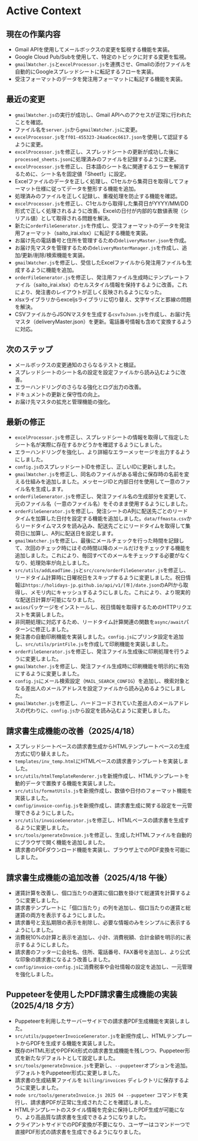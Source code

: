# Active Context

## 現在の作業内容
- Gmail APIを使用してメールボックスの変更を監視する機能を実装。
- Google Cloud Pub/Subを使用して、特定のトピックに対する変更を監視。
- `gmailWatcher.js`と`excelProcessor.js`を連携させ、Gmailの添付ファイルを自動的にGoogleスプレッドシートに転記するフローを実装。
- 受注フォーマットのデータを発注用フォーマットに転記する機能を実装。

## 最近の変更
- `gmailWatcher.js`の実行が成功し、Gmail APIへのアクセスが正常に行われたことを確認。
- ファイル名を`server.js`から`gmailWatcher.js`に変更。
- `excelProcessor.js`を`ff01-455323-24aa6cec6617.json`を使用して認証するように変更。
- `excelProcessor.js`を修正し、スプレッドシートの更新が成功した後に`processed_sheets.json`に処理済みのファイルを記録するように変更。
- `excelProcessor.js`を修正し、日本語のシート名に関連するエラーを解消するために、シート名を固定値「Sheet1」に設定。
- Excelファイルのデータを正しく処理し、C1セルから集荷日を取得してフォーマット仕様に従ってデータを整形する機能を追加。
- 処理済みのファイルを正しく記録し、重複処理を防止する機能を確認。
- `excelProcessor.js`を修正し、C1セルから取得した集荷日がYYYY/MM/DD形式で正しく処理されるように改善。Excelの日付が内部的な数値表現（シリアル値）として取得される問題を解決。
- 新たに`orderFileGenerator.js`を作成し、受注フォーマットのデータを発注用フォーマット（saito_irai.xlsx）に転記する機能を実装。
- お届け先の電話番号と住所を管理するための`deliveryMaster.json`を作成。
- お届け先マスタを管理するための`deliveryMasterManager.js`を作成し、追加/更新/削除/検索機能を実装。
- `gmailWatcher.js`を修正し、受信したExcelファイルから発注用ファイルも生成するように機能を追加。
- `orderFileGenerator.js`を修正し、発注用ファイル生成時にテンプレートファイル（saito_irai.xlsx）のセルスタイル情報を保持するように改善。これにより、発注書のレイアウトが正しく反映されるようになった。
- xlsxライブラリからexceljsライブラリに切り替え、文字サイズと罫線の問題を解決。
- CSVファイルからJSONマスタを生成する`csvToJson.js`を作成し、お届け先マスタ（deliveryMaster.json）を更新。電話番号情報も含めて変換するように対応。

## 次のステップ
- メールボックスの変更通知のさらなるテストと検証。
- スプレッドシートのシート名の設定を設定ファイルから読み込むように改善。
- エラーハンドリングのさらなる強化とログ出力の改善。
- ドキュメントの更新と保守性の向上。
- お届け先マスタの拡充と管理機能の強化。

## 最新の修正
- `excelProcessor.js`を修正し、スプレッドシートの情報を取得して指定したシート名が実際に存在するかどうかを確認するようにしました。
- エラーハンドリングを強化し、より詳細なエラーメッセージを出力するようにしました。
- `config.js`のスプレッドシートIDを修正し、正しいIDに更新しました。
- `gmailWatcher.js`を修正し、同名のファイルがある場合に保存時の名前を変える仕組みを追加しました。メッセージIDと内部日付を使用して一意のファイル名を生成します。
- `orderFileGenerator.js`を修正し、発注ファイル名の生成部分を変更して、元のファイル名（一意のファイル名）をそのまま使用するようにしました。
- `orderFileGenerator.js`を修正し、発注シートのA列に配送先ごとのリードタイムを加算した日付を設定する機能を追加しました。`data/ffmasta.csv`からリードタイムマスタを読み込み、配送先ごとにリードタイムを取得して集荷日に加算し、A列に配送日を設定します。
- `gmailWatcher.js`を修正し、最後にメールチェックを行った時間を記録して、次回のチェック時にはその時間以降のメールだけをチェックする機能を追加しました。これにより、毎回すべてのメールをチェックする必要がなくなり、処理効率が向上しました。
- `src/utils/addLeadTime.js`と`src/core/orderFileGenerator.js`を修正し、リードタイム計算時に日曜祝日をスキップするように変更しました。祝日情報は`https://holidays-jp.github.io/api/v1/[年]/date.json`のAPIから取得し、メモリ内にキャッシュするようにしました。これにより、より現実的な配送日計算が可能になりました。
- `axios`パッケージをインストールし、祝日情報を取得するためのHTTPリクエストを実装しました。
- 非同期処理に対応するため、リードタイム計算関連の関数を`async/await`パターンに修正しました。
- 発注書の自動印刷機能を実装しました。`config.js`にプリンタ設定を追加し、`src/utils/printFile.js`を作成して印刷機能を実装しました。
- `orderFileGenerator.js`を修正し、発注ファイル生成後に印刷処理を行うように変更しました。
- `gmailWatcher.js`を修正し、発注ファイル生成時に印刷機能を明示的に有効にするように変更しました。
- `config.js`にメール検索設定（`MAIL_SEARCH_CONFIG`）を追加し、検索対象となる差出人のメールアドレスを設定ファイルから読み込めるようにしました。
- `gmailWatcher.js`を修正し、ハードコードされていた差出人のメールアドレスの代わりに、`config.js`から設定を読み込むように変更しました。

## 請求書生成機能の改善（2025/4/18）
- スプレッドシートベースの請求書生成からHTMLテンプレートベースの生成方式に切り替えました。
- `templates/inv_temp.html`にHTMLベースの請求書テンプレートを実装しました。
- `src/utils/htmlTemplateRenderer.js`を新規作成し、HTMLテンプレートを動的データで置換する機能を実装しました。
- `src/utils/formatUtils.js`を新規作成し、数値や日付のフォーマット機能を実装しました。
- `config/invoice-config.js`を新規作成し、請求書生成に関する設定を一元管理できるようにしました。
- `src/utils/invoiceGenerator.js`を修正し、HTMLベースの請求書を生成するように変更しました。
- `src/tools/generateInvoice.js`を修正し、生成したHTMLファイルを自動的にブラウザで開く機能を追加しました。
- 請求書のPDFダウンロード機能を実装し、ブラウザ上でのPDF変換を可能にしました。

## 請求書生成機能の追加改善（2025/4/18 午後）
- 運賃計算を改善し、個口当たりの運賃に個口数を掛けて総運賃を計算するように変更しました。
- 請求書テンプレートに「個口当たり」の列を追加し、個口当たりの運賃と総運賃の両方を表示するようにしました。
- 請求番号と支払期限の表示を削除し、必要な情報のみをシンプルに表示するようにしました。
- 消費税10%の計算と表示を追加し、小計、消費税額、合計金額を明示的に表示するようにしました。
- 請求書のフッターに会社名、住所、電話番号、FAX番号を追加し、より公式な印象の請求書になるよう改善しました。
- `config/invoice-config.js`に消費税率や会社情報の設定を追加し、一元管理を強化しました。

## Puppeteerを使用したPDF請求書生成機能の実装（2025/4/18 夕方）
- Puppeteerを利用したサーバーサイドでの請求書PDF生成機能を実装しました。
- `src/utils/puppeteerInvoiceGenerator.js`を新規作成し、HTMLテンプレートからPDFを生成する機能を実装しました。
- 既存のHTML形式やPDFKit形式の請求書生成機能を残しつつ、Puppeteer形式を新たなデフォルトとして設定しました。
- `src/tools/generateInvoice.js`を更新し、`--puppeteer`オプションを追加。デフォルトをPuppeteer形式に変更しました。
- 請求書の生成結果ファイルを `billing/invoices` ディレクトリに保存するように変更しました。
- `node src/tools/generateInvoice.js 2025 04 --puppeteer` コマンドを実行し、請求書PDFが正常に生成されたことを確認しました。
- HTMLテンプレートのスタイル情報を完全に保持したPDF生成が可能になり、より高品質な請求書を生成できるようになりました。
- クライアントサイドでのPDF変換が不要になり、ユーザーはコマンド一つで直接PDF形式の請求書を生成できるようになりました。
